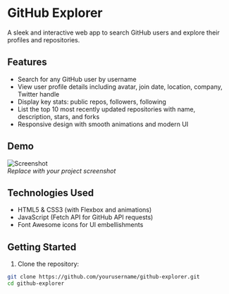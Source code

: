 # GitHub Explorer

A sleek and interactive web app to search GitHub users and explore their profiles and repositories.

## Features

- Search for any GitHub user by username
- View user profile details including avatar, join date, location, company, Twitter handle
- Display key stats: public repos, followers, following
- List the top 10 most recently updated repositories with name, description, stars, and forks
- Responsive design with smooth animations and modern UI

## Demo

![Screenshot](./screenshot.png)  
*Replace with your project screenshot*

## Technologies Used

- HTML5 & CSS3 (with Flexbox and animations)
- JavaScript (Fetch API for GitHub API requests)
- Font Awesome icons for UI embellishments

## Getting Started

1. Clone the repository:

```bash
git clone https://github.com/yourusername/github-explorer.git
cd github-explorer
